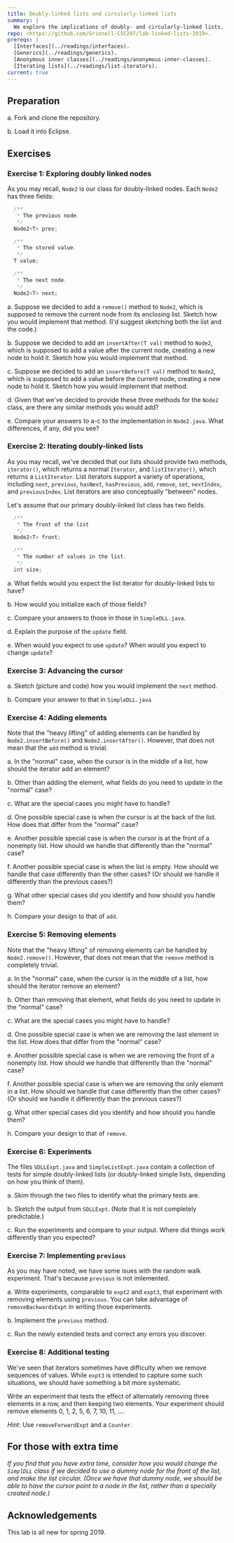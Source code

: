 ```yaml
---
title: Doubly-linked lists and circularly-linked lists
summary: |
  We explore the implications of doubly- and circularly-linked lists.
repo: <https://github.com/Grinnell-CSC207/lab-linked-lists-2019>.
prereqs: |
  [Interfaces](../readings/interfaces).
  [Generics](../readings/generics).
  [Anonymous inner classes](../readings/anonymous-inner-classes).
  [Iterating lists](../readings/list-iterators).
current: true
---
```

Preparation
-----------

a. Fork and clone the repository.

b. Load it into Eclipse.

Exercises
---------

### Exercise 1: Exploring doubly linked nodes

As you may recall, `Node2` is our class for doubly-linked nodes.
Each `Node2` has three fields:

```java
  /**
   * The previous node.
   */
  Node2<T> prev;

  /**
   * The stored value.
   */
  T value;

  /**
   * The next node.
   */
  Node2<T> next;
```

a. Suppose we decided to add a `remove()` method to `Node2`, which is
supposed to remove the current node from its enclosing list.  Sketch
how you would implement that method.  (I'd suggest sketching both the
list and the code.)

b. Suppose we decided to add an `insertAfter(T val)` method to `Node2`, which
is supposed to add a value after the current node, creating a new
node to hold it.  Sketch how you would implement that method.

c. Suppose we decided to add an `insertBefore(T val)` method to `Node2`,
which is supposed to add a value before the current node, creating a
new node to hold it.  Sketch how you would implement that method.

d. Given that we've decided to provide these three methods for the
`Node2` class, are there any similar methods you would add?

e. Compare your answers to a-c to the implementation in `Node2.java`.
What differences, if any, did you see?

### Exercise 2: Iterating doubly-linked lists

As you may recall, we've decided that our lists should provide
two methods, `iterator()`, which returns a normal `Iterator`, and
`listIterator()`, which returns a `ListIterator`.  List iterators
support a variety of operations, including `next`, `previous`,
`hasNext`, `hasPrevious`, `add`, `remove`, `set`, `nextIndex`,
and `previousIndex`.  List iterators are also conceptually
"between" nodes.  

Let's assume that our primary doubly-linked list class has two fields.

```java
  /**
   * The front of the list
   */
  Node2<T> front;

  /**
   * The number of values in the list.
   */
  int size;
```

a. What fields would you expect the list iterator for doubly-linked
lists to have?

b. How would you initialize each of those fields?

c. Compare your answers to those in those in `SimpleDLL.java`.

d. Explain the purpose of the `update` field.

e.  When would you expect to use `update`?  When would you expect
to change `update`?

### Exercise 3: Advancing the cursor

a. Sketch (picture and code) how you would implement the `next` method.

b. Compare your answer to that in `SimpleDLL.java`

### Exercise 4: Adding elements

Note that the "heavy lifting" of adding elements can be handled
by `Node2.insertBefore()` and `Node2.insertAfter()`.  However,
that does not mean that the `add` method is trivial.

a. In the "normal" case, when the cursor is in the middle of a list,
how should the iterator add an element?

b. Other than adding the element, what fields do you need to update
in the "normal" case?

c. What are the special cases you might have to handle?

d. One possible special case is when the cursor is at the back of the
list.  How does that differ from the "normal" case?

e. Another possible special case is when the cursor is at the front
of a nonempty list.  How should we handle that differently than the
"normal" case?

f. Another possible special case is when the list is empty.  How
should we handle that case differently than the other cases?  (Or should
we handle it differently than the previous cases?)

g. What other special cases did you identify and how should you handle
them?

h. Compare your design to that of `add`.

### Exercise 5: Removing elements

Note that the "heavy lifting" of removing elements can be handled
by `Node2.remove()`.  However, that does not mean that the `remove`
method is completely trivial.

a. In the "normal" case, when the cursor is in the middle of a list,
how should the iterator remove an element?

b. Other than removing that element, what fields do you need to update
in the "normal" case?

c. What are the special cases you might have to handle?

d. One possible special case is when we are removing the last element
in the list.  How does that differ from the "normal" case?

e. Another possible special case is when we are removing the front
of a nonempty list.  How should we handle that differently than the
"normal" case?

f. Another possible special case is when we are removing the only
element in a list.  How should we handle that case differently than
the other cases?  (Or should we handle it differently than the
previous cases?)

g. What other special cases did you identify and how should you handle
them?

h. Compare your design to that of `remove`.

### Exercise 6: Experiments

The files `SDLLExpt.java` and `SimpleListExpt.java` contain a collection
of tests for simple doubly-linked lists (or doubly-linked simple lists,
depending on how you think of them).

a. Skim through the two files to identify what the primary tests are.

b. Sketch the output from `SDLLExpt`.  (Note that it is not completely
predictable.)

c. Run the experiments and compare to your output.  Where did things
work differently than you expected?

### Exercise 7: Implementing `previous`

As you may have noted, we have some isues with the random walk 
experiment.  That's because `previous` is not imlemented.

a. Write experiments, comparable to `expt2` and `expt3`, that experiment
with removing elements using `previous`.  You can take advantage of
`removeBackwardsExpt` in writing those experiments.

b. Implement the `previous` method.

c. Run the newly extended tests and correct any errors you discover.

### Exercise 8: Additional testing

We've seen that iterators sometimes have difficulty when we remove
sequences of values.  While `expt3` is intended to capture some
such situations, we should have something a bit more systematic.

Write an experiment that tests the effect of alternately removing
three elements in a row, and then keeping two elements.  Your experiment
should remove elements 0, 1, 2, 5, 6, 7, 10, 11, ....

*Hint*: Use `removeForwardExpt` and a `Counter`.

For those with extra time
-------------------------

_If you find that you have extra time, consider how you would change
the `SimplDLL` class if we decided to use a dummy node for the front
of the list, and make the list circular.  (Once we have that dummy node,
we should be able to have the cursor point to a node in the list,
rather than a specially created node.)_

Acknowledgements
----------------

This lab is all new for spring 2019.

